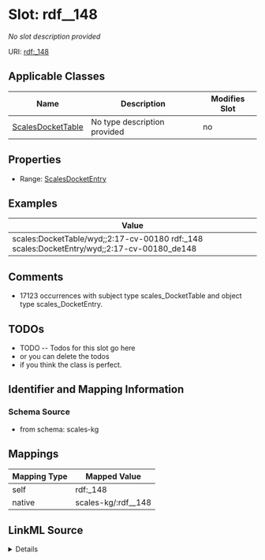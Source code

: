 

# Slot: rdf__148


_No slot description provided_





URI: [rdf:_148](http://www.w3.org/1999/02/22-rdf-syntax-ns#_148)



<!-- no inheritance hierarchy -->





## Applicable Classes

| Name | Description | Modifies Slot |
| --- | --- | --- |
| [ScalesDocketTable](../classes/ScalesDocketTable.md) | No type description provided |  no  |







## Properties

* Range: [ScalesDocketEntry](../classes/ScalesDocketEntry.md)






## Examples

| Value |
| --- |
| scales:DocketTable/wyd;;2:17-cv-00180 rdf:_148 scales:DocketEntry/wyd;;2:17-cv-00180_de148 |

## Comments

* 17123 occurrences with subject type scales_DocketTable and object type scales_DocketEntry.

## TODOs

* TODO -- Todos for this slot go here
* or you can delete the todos
* if you think the class is perfect.

## Identifier and Mapping Information







### Schema Source


* from schema: scales-kg




## Mappings

| Mapping Type | Mapped Value |
| ---  | ---  |
| self | rdf:_148 |
| native | scales-kg/:rdf__148 |




## LinkML Source

<details>
```yaml
name: rdf__148
description: No slot description provided
todos:
- TODO -- Todos for this slot go here
- or you can delete the todos
- if you think the class is perfect.
comments:
- 17123 occurrences with subject type scales_DocketTable and object type scales_DocketEntry.
examples:
- value: scales:DocketTable/wyd;;2:17-cv-00180 rdf:_148 scales:DocketEntry/wyd;;2:17-cv-00180_de148
from_schema: scales-kg
rank: 1000
slot_uri: rdf:_148
alias: rdf__148
domain_of:
- scales_DocketTable
range: scales_DocketEntry

```
</details>